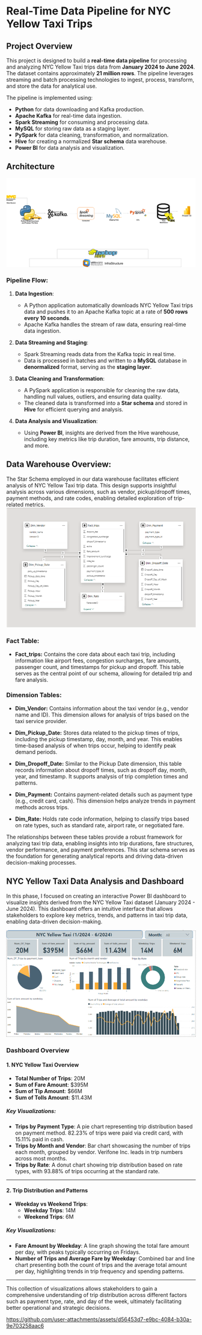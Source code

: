 # Real-Time Data Pipeline for NYC Yellow Taxi Trips

## Project Overview

This project is designed to build a **real-time data pipeline** for processing and analyzing NYC Yellow Taxi trips data from **January 2024 to June 2024**. The dataset contains approximately **21 million rows**. The pipeline leverages streaming and batch processing technologies to ingest, process, transform, and store the data for analytical use.

The pipeline is implemented using:
- **Python** for data downloading and Kafka production.
- **Apache Kafka** for real-time data ingestion.
- **Spark Streaming** for consuming and processing data.
- **MySQL** for storing raw data as a staging layer.
- **PySpark** for data cleaning, transformation, and normalization.
- **Hive** for creating a normalized **Star schema** data warehouse.
- **Power BI** for data analysis and visualization.

## Architecture
<img src="Dataflow.png">

### Pipeline Flow:

1. **Data Ingestion**:
   - A Python application automatically downloads NYC Yellow Taxi trips data and pushes it to an Apache Kafka topic at a rate of **500 rows every 10 seconds**.
   - Apache Kafka handles the stream of raw data, ensuring real-time data ingestion.

2. **Data Streaming and Staging**:
   - Spark Streaming reads data from the Kafka topic in real time.
   - Data is processed in batches and written to a **MySQL** database in **denormalized** format, serving as the **staging layer**.

3. **Data Cleaning and Transformation**:
   - A PySpark application is responsible for cleaning the raw data, handling null values, outliers, and ensuring data quality.
   - The cleaned data is transformed into a **Star schema** and stored in **Hive** for efficient querying and analysis.

4. **Data Analysis and Visualization**:
   - Using **Power BI**, insights are derived from the Hive warehouse, including key metrics like trip duration, fare amounts, trip distance, and more.
  
## Data Warehouse Overview:
The Star Schema employed in our data warehouse facilitates efficient analysis of NYC Yellow Taxi trip data. This design supports insightful analysis across various dimensions, such as vendor, pickup/dropoff times, payment methods, and rate codes, enabling detailed exploration of trip-related metrics.
<img src="Star_Schema_DWH.png">

### Fact Table:

- **Fact_trips:** Contains the core data about each taxi trip, including information like airport fees, congestion surcharges, fare amounts, passenger count, and timestamps for pickup and dropoff. This table serves as the central point of our schema, allowing for detailed trip and fare analysis.

### Dimension Tables:

- **Dim_Vendor:** Contains information about the taxi vendor (e.g., vendor name and ID). This dimension allows for analysis of trips based on the taxi service provider.

- **Dim_Pickup_Date:** Stores data related to the pickup times of trips, including the pickup timestamp, day, month, and year. This enables time-based analysis of when trips occur, helping to identify peak demand periods.

- **Dim_Dropoff_Date:** Similar to the Pickup Date dimension, this table records information about dropoff times, such as dropoff day, month, year, and timestamp. It supports analysis of trip completion times and patterns.

- **Dim_Payment:** Contains payment-related details such as payment type (e.g., credit card, cash). This dimension helps analyze trends in payment methods across trips.

- **Dim_Rate:** Holds rate code information, helping to classify trips based on rate types, such as standard rate, airport rate, or negotiated fare.

The relationships between these tables provide a robust framework for analyzing taxi trip data, enabling insights into trip durations, fare structures, vendor performance, and payment preferences. This star schema serves as the foundation for generating analytical reports and driving data-driven decision-making processes.

## NYC Yellow Taxi Data Analysis and Dashboard
In this phase, I focused on creating an interactive Power BI dashboard to visualize insights derived from the NYC Yellow Taxi dataset (January 2024 - June 2024). This dashboard offers an intuitive interface that allows stakeholders to explore key metrics, trends, and patterns in taxi trip data, enabling data-driven decision-making.

<img src="NYC_Dashboard.png">

### Dashboard Overview

#### 1. NYC Yellow Taxi Overview
- **Total Number of Trips**: 20M
- **Sum of Fare Amount**: $395M
- **Sum of Tip Amount**: $66M
- **Sum of Tolls Amount**: $11.43M

##### Key Visualizations:
- **Trips by Payment Type**: A pie chart representing trip distribution based on payment method. 82.23% of trips were paid via credit card, with 15.11% paid in cash.
- **Trips by Month and Vendor**: Bar chart showcasing the number of trips each month, grouped by vendor. Verifone Inc. leads in trip numbers across most months.
- **Trips by Rate**: A donut chart showing trip distribution based on rate types, with 93.88% of trips occurring at the standard rate.

---

#### 2. Trip Distribution and Patterns
- **Weekday vs Weekend Trips**:
  - **Weekday Trips**: 14M
  - **Weekend Trips**: 6M

##### Key Visualizations:
- **Fare Amount by Weekday**: A line graph showing the total fare amount per day, with peaks typically occurring on Fridays.
- **Number of Trips and Average Fare by Weekday**: Combined bar and line chart presenting both the count of trips and the average total amount per day, highlighting trends in trip frequency and spending patterns.

---

This collection of visualizations allows stakeholders to gain a comprehensive understanding of trip distribution across different factors such as payment type, rate, and day of the week, ultimately facilitating better operational and strategic decisions.


































https://github.com/user-attachments/assets/d56453d7-e9bc-4084-b30a-9e703258aac6
